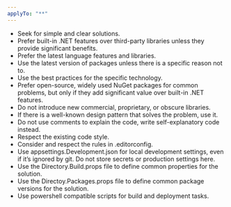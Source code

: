 ```yaml
---
applyTo: "**"
---
```


- Seek for simple and clear solutions.
- Prefer built-in .NET features over third-party libraries unless they provide significant benefits.
- Prefer the latest language features and libraries.
- Use the latest version of packages unless there is a specific reason not to.
- Use the best practices for the specific technology.
- Prefer open-source, widely used NuGet packages for common problems, but only if they add significant value over built-in .NET features.
- Do not introduce new commercial, proprietary, or obscure libraries.
- If there is a well-known design pattern that solves the problem, use it.
- Do not use comments to explain the code, write self-explanatory code instead.
- Respect the existing code style.
- Consider and respect the rules in .editorconfig.
- Use appsettings.Development.json for local development settings, even if it’s ignored by git. Do not store secrets or production settings here.
- Use the Directory.Build.props file to define common properties for the solution.
- Use the Directoy.Packages.props file to define common package versions for the solution.
- Use powershell compatible scripts for build and deployment tasks.
